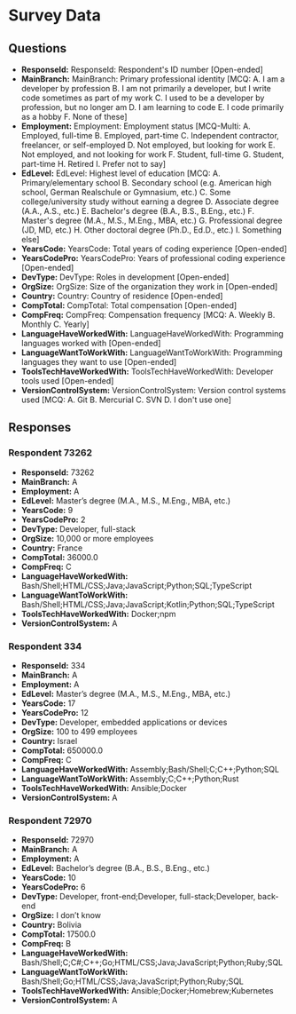 # Survey Data

## Questions

- **ResponseId:** ResponseId: Respondent's ID number [Open-ended]
- **MainBranch:** MainBranch: Primary professional identity [MCQ: A. I am a developer by profession B. I am not primarily a developer, but I write code sometimes as part of my work C. I used to be a developer by profession, but no longer am D. I am learning to code E. I code primarily as a hobby F. None of these]
- **Employment:** Employment: Employment status [MCQ-Multi: A. Employed, full-time B. Employed, part-time C. Independent contractor, freelancer, or self-employed D. Not employed, but looking for work E. Not employed, and not looking for work F. Student, full-time G. Student, part-time H. Retired I. Prefer not to say]
- **EdLevel:** EdLevel: Highest level of education [MCQ: A. Primary/elementary school B. Secondary school (e.g. American high school, German Realschule or Gymnasium, etc.) C. Some college/university study without earning a degree D. Associate degree (A.A., A.S., etc.) E. Bachelor's degree (B.A., B.S., B.Eng., etc.) F. Master's degree (M.A., M.S., M.Eng., MBA, etc.) G. Professional degree (JD, MD, etc.) H. Other doctoral degree (Ph.D., Ed.D., etc.) I. Something else]
- **YearsCode:** YearsCode: Total years of coding experience [Open-ended]
- **YearsCodePro:** YearsCodePro: Years of professional coding experience [Open-ended]
- **DevType:** DevType: Roles in development [Open-ended]
- **OrgSize:** OrgSize: Size of the organization they work in [Open-ended]
- **Country:** Country: Country of residence [Open-ended]
- **CompTotal:** CompTotal: Total compensation [Open-ended]
- **CompFreq:** CompFreq: Compensation frequency [MCQ: A. Weekly B. Monthly C. Yearly]
- **LanguageHaveWorkedWith:** LanguageHaveWorkedWith: Programming languages worked with [Open-ended]
- **LanguageWantToWorkWith:** LanguageWantToWorkWith: Programming languages they want to use [Open-ended]
- **ToolsTechHaveWorkedWith:** ToolsTechHaveWorkedWith: Developer tools used [Open-ended]
- **VersionControlSystem:** VersionControlSystem: Version control systems used [MCQ: A. Git B. Mercurial C. SVN D. I don't use one]

## Responses

### Respondent 73262

- **ResponseId:** 73262
- **MainBranch:** A
- **Employment:** A
- **EdLevel:** Master’s degree (M.A., M.S., M.Eng., MBA, etc.)
- **YearsCode:** 9
- **YearsCodePro:** 2
- **DevType:** Developer, full-stack
- **OrgSize:** 10,000 or more employees
- **Country:** France
- **CompTotal:** 36000.0
- **CompFreq:** C
- **LanguageHaveWorkedWith:** Bash/Shell;HTML/CSS;Java;JavaScript;Python;SQL;TypeScript
- **LanguageWantToWorkWith:** Bash/Shell;HTML/CSS;Java;JavaScript;Kotlin;Python;SQL;TypeScript
- **ToolsTechHaveWorkedWith:** Docker;npm
- **VersionControlSystem:** A

### Respondent 334

- **ResponseId:** 334
- **MainBranch:** A
- **Employment:** A
- **EdLevel:** Master’s degree (M.A., M.S., M.Eng., MBA, etc.)
- **YearsCode:** 17
- **YearsCodePro:** 12
- **DevType:** Developer, embedded applications or devices
- **OrgSize:** 100 to 499 employees
- **Country:** Israel
- **CompTotal:** 650000.0
- **CompFreq:** C
- **LanguageHaveWorkedWith:** Assembly;Bash/Shell;C;C++;Python;SQL
- **LanguageWantToWorkWith:** Assembly;C;C++;Python;Rust
- **ToolsTechHaveWorkedWith:** Ansible;Docker
- **VersionControlSystem:** A

### Respondent 72970

- **ResponseId:** 72970
- **MainBranch:** A
- **Employment:** A
- **EdLevel:** Bachelor’s degree (B.A., B.S., B.Eng., etc.)
- **YearsCode:** 10
- **YearsCodePro:** 6
- **DevType:** Developer, front-end;Developer, full-stack;Developer, back-end
- **OrgSize:** I don’t know
- **Country:** Bolivia
- **CompTotal:** 17500.0
- **CompFreq:** B
- **LanguageHaveWorkedWith:** Bash/Shell;C;C#;C++;Go;HTML/CSS;Java;JavaScript;Python;Ruby;SQL
- **LanguageWantToWorkWith:** Bash/Shell;Go;HTML/CSS;Java;JavaScript;Python;Ruby;SQL
- **ToolsTechHaveWorkedWith:** Ansible;Docker;Homebrew;Kubernetes
- **VersionControlSystem:** A
